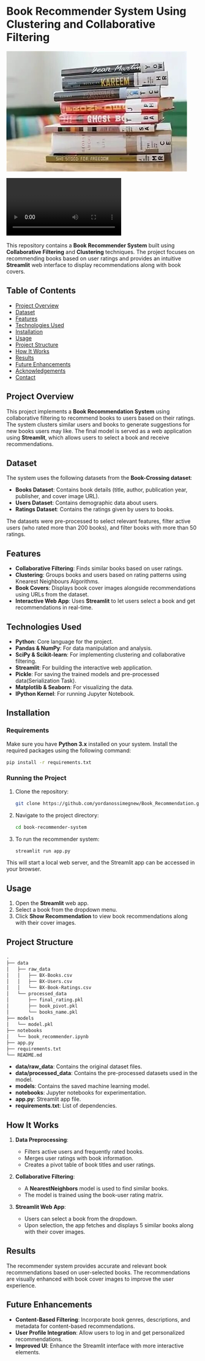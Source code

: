 # Book Recommender System Using Clustering and Collaborative Filtering

![Books](https://github.com/yordanossimegnew/Book_Recommendation/blob/15416fb689862a3deb0da97e75fd91f5f4923364/book.jpg)

![Streamlit Vid](https://github.com/yordanossimegnew/Book_Recommendation/blob/15416fb689862a3deb0da97e75fd91f5f4923364/book%20recommendation.mp4)

This repository contains a **Book Recommender System** built using **Collaborative Filtering** and **Clustering** techniques. The project focuses on recommending books based on user ratings and provides an intuitive **Streamlit** web interface to display recommendations along with book covers.

## Table of Contents
- [Project Overview](#project-overview)
- [Dataset](#dataset)
- [Features](#features)
- [Technologies Used](#technologies-used)
- [Installation](#installation)
- [Usage](#usage)
- [Project Structure](#project-structure)
- [How It Works](#how-it-works)
- [Results](#results)
- [Future Enhancements](#future-enhancements)
- [Acknowledgements](#acknowledgements)
- [Contact](#contact)

## Project Overview
This project implements a **Book Recommendation System** using collaborative filtering to recommend books to users based on their ratings. The system clusters similar users and books to generate suggestions for new books users may like. The final model is served as a web application using **Streamlit**, which allows users to select a book and receive recommendations.

## Dataset
The system uses the following datasets from the **Book-Crossing dataset**:
- **Books Dataset**: Contains book details (title, author, publication year, publisher, and cover image URL).
- **Users Dataset**: Contains demographic data about users.
- **Ratings Dataset**: Contains the ratings given by users to books.

The datasets were pre-processed to select relevant features, filter active users (who rated more than 200 books), and filter books with more than 50 ratings.

## Features
- **Collaborative Filtering**: Finds similar books based on user ratings.
- **Clustering**: Groups books and users based on rating patterns using Knearest Neighbours Algorithms.
- **Book Covers**: Displays book cover images alongside recommendations using URLs from the dataset.
- **Interactive Web App**: Uses **Streamlit** to let users select a book and get recommendations in real-time.

## Technologies Used
- **Python**: Core language for the project.
- **Pandas & NumPy**: For data manipulation and analysis.
- **SciPy & Scikit-learn**: For implementing clustering and collaborative filtering.
- **Streamlit**: For building the interactive web application.
- **Pickle**: For saving the trained models and pre-processed data(Serialization Task).
- **Matplotlib & Seaborn**: For visualizing the data.
- **IPython Kernel**: For running Jupyter Notebook.

## Installation
### Requirements
Make sure you have **Python 3.x** installed on your system. Install the required packages using the following command:

```bash
pip install -r requirements.txt
```

### Running the Project
1. Clone the repository:
    ```bash
    git clone https://github.com/yordanossimegnew/Book_Recommendation.git
    ```
2. Navigate to the project directory:
    ```bash
    cd book-recommender-system
    ```
3. To run the recommender system:
    ```bash
    streamlit run app.py
    ```

This will start a local web server, and the Streamlit app can be accessed in your browser.

## Usage
1. Open the **Streamlit** web app.
2. Select a book from the dropdown menu.
3. Click **Show Recommendation** to view book recommendations along with their cover images.

## Project Structure
```
.
├── data
│   ├── raw_data
│   │   ├── BX-Books.csv
│   │   ├── BX-Users.csv
│   │   └── BX-Book-Ratings.csv
│   └── processed_data
│       ├── final_rating.pkl
│       ├── book_pivot.pkl
│       └── books_name.pkl
├── models
│   └── model.pkl
├── notebooks
│   └── book_recommender.ipynb
├── app.py
├── requirements.txt
└── README.md
```

- **data/raw_data**: Contains the original dataset files.
- **data/processed_data**: Contains the pre-processed datasets used in the model.
- **models**: Contains the saved machine learning model.
- **notebooks**: Jupyter notebooks for experimentation.
- **app.py**: Streamlit app file.
- **requirements.txt**: List of dependencies.

## How It Works
1. **Data Preprocessing**:
   - Filters active users and frequently rated books.
   - Merges user ratings with book information.
   - Creates a pivot table of book titles and user ratings.

2. **Collaborative Filtering**:
   - A **NearestNeighbors** model is used to find similar books.
   - The model is trained using the book-user rating matrix.

3. **Streamlit Web App**:
   - Users can select a book from the dropdown.
   - Upon selection, the app fetches and displays 5 similar books along with their cover images.

## Results
The recommender system provides accurate and relevant book recommendations based on user-selected books. The recommendations are visually enhanced with book cover images to improve the user experience.

## Future Enhancements
- **Content-Based Filtering**: Incorporate book genres, descriptions, and metadata for content-based recommendations.
- **User Profile Integration**: Allow users to log in and get personalized recommendations.
- **Improved UI**: Enhance the Streamlit interface with more interactive elements.

